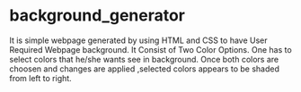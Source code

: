 # background_generator
It is simple webpage generated by using HTML and CSS to have User Required Webpage background.
It Consist of Two Color Options.
One has to select colors that he/she wants see in background.
Once both colors are choosen and changes are applied ,selected colors appears to be shaded from left to right.
